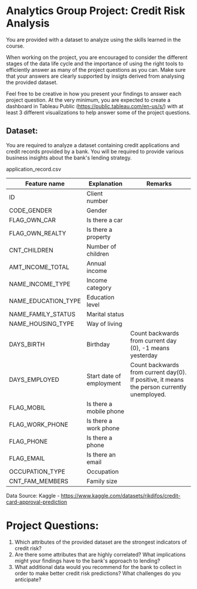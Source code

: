 # Analytics Group Project: Credit Risk Analysis

You are provided with a dataset to analyze using the skills learned in the course.

When working on the project, you are encouraged to consider the different stages of the data life cycle and the importance of using the right tools to efficiently answer as many of the project questions as you can. Make sure that your answers are clearly supported by insigts derived from analysing the provided dataset.

Feel free to be creative in how you present your findings to answer each project question. At the very minimum, you are expected to create a dashboard in Tableau Public (https://public.tableau.com/en-us/s/) with at least 3 different visualizations to help answer some of the project questions.

## Dataset:
You are required to analyze a dataset containing credit applications and credit records provided by a bank. You will be required to provide various business insights about the bank's lending strategy.

application_record.csv

| Feature name        | Explanation                                     | Remarks                                                                        |
|---------------------|-------------------------------------------------|--------------------------------------------------------------------------------|
| ID                  | Client number                                   |                                                                                |
| CODE_GENDER         | Gender                                          |                                                                                |
| FLAG_OWN_CAR        | Is there a car                                  |                                                                                |
| FLAG_OWN_REALTY     | Is there a property                             |                                                                                |
| CNT_CHILDREN        | Number of children                              |                                                                                |
| AMT_INCOME_TOTAL    | Annual income                                   |                                                                                |
| NAME_INCOME_TYPE    | Income category                                 |                                                                                |
| NAME_EDUCATION_TYPE | Education level                                 |                                                                                |
| NAME_FAMILY_STATUS  | Marital status                                  |                                                                                |
| NAME_HOUSING_TYPE   | Way of living                                   |                                                                                |
| DAYS_BIRTH          | Birthday                                        | Count backwards from current day (0), -1 means yesterday                       |
| DAYS_EMPLOYED       | Start date of employment                        | Count backwards from current day(0). If positive, it means the person currently unemployed. |
| FLAG_MOBIL          | Is there a mobile phone                         |                                                                                |
| FLAG_WORK_PHONE     | Is there a work phone                            |                                                                                |
| FLAG_PHONE          | Is there a phone                                 |                                                                                |
| FLAG_EMAIL          | Is there an email                                |                                                                                |
| OCCUPATION_TYPE     | Occupation                                      |                                                                                |
| CNT_FAM_MEMBERS     | Family size                                     |                                                                                |


Data Source: Kaggle - https://www.kaggle.com/datasets/rikdifos/credit-card-approval-prediction



# Project Questions:
1. Which attributes of the provided dataset are the strongest indicators of credit risk?
2. Are there some attributes that are highly correlated? What implications might your findings have to the bank's approach to lending?
3. What additional data would you recommend for the bank to collect in order to make better credit risk predictions? What challenges do you anticipate?
